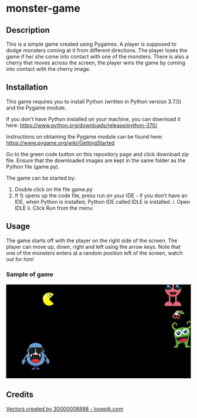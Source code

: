 # monster-game

## Description
This is a simple game created using Pygames. A player is supposed to dodge monsters coming at it from different directions. The player loses the game if he/ she come into
contact with one of the monsters. There is also a cherry that moves across the screen, the player wins the game by coming into contact with the cherry image.

## Installation
This game requires you to install Python (written in Python version 3.7.0) and the Pygame module.

If you don't have Python installed on your machine, you can download it here:
https://www.python.org/downloads/release/python-370/

Instructions on obtaining the Pygame module can be found here:
https://www.pygame.org/wiki/GettingStarted

Go to the green code button on this repository page and click download zip file.
Ensure that the downloaded images are kept in the same folder as the Python file (game.py).

The game can be started by:
1) Double click on the file game.py
2) If 1) opens up the code file, press run on your IDE - if you don't have an IDE, when Python is installed, Python IDE called IDLE is installed.
	i. Open IDLE
	ii. Click Run from the menu

## Usage
The game starts off with the player on the right side of the screen. The player can move up, down, right and left using the arrow keys. Note that one of the monsters enters at a random position left of the screen, watch out for him!

### Sample of game
![Sample of game](game_view.JPG)

## Credits

<a href="https://lovepik.com/images/animals.html">Vectors created by 30000008988 - lovepik.com</a>
